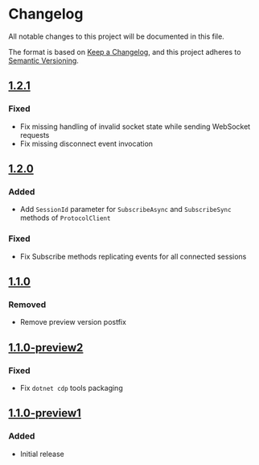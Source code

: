 # Changelog

All notable changes to this project will be documented in this file.

The format is based on [Keep a Changelog](https://keepachangelog.com/en/1.1.0/),
and this project adheres to [Semantic Versioning](https://semver.org/spec/v2.0.0.html).

## [1.2.1]

### Fixed

- Fix missing handling of invalid socket state while sending WebSocket requests 
- Fix missing disconnect event invocation

## [1.2.0]

### Added

- Add `SessionId` parameter for `SubscribeAsync` and `SubscribeSync` methods of `ProtocolClient`

### Fixed

- Fix Subscribe methods replicating events for all connected sessions

## [1.1.0]

### Removed

- Remove preview version postfix

## [1.1.0-preview2]

### Fixed

- Fix `dotnet cdp` tools packaging

## [1.1.0-preview1]

### Added

- Initial release

[Unreleased]: https://github.com/olivierlacan/keep-a-changelog/compare/1.2.1...HEAD
[1.2.1]: https://github.com/olivierlacan/keep-a-changelog/compare/1.2.0...1.2.1
[1.2.0]: https://github.com/olivierlacan/keep-a-changelog/compare/1.1.0...1.2.0
[1.1.0]: https://github.com/olivierlacan/keep-a-changelog/compare/1.1.0-preview2...1.1.0
[1.1.0-preview2]: https://github.com/olivierlacan/keep-a-changelog/compare/1.1.0-preview1...1.1.0-preview2
[1.1.0-preview1]: https://github.com/olivierlacan/keep-a-changelog/releases/tag/v1.1.0-preview1
